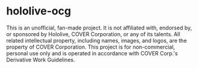 # hololive-ocg

This is an unofficial, fan-made project. It is not affiliated with, endorsed by, or sponsored by Hololive, COVER Corporation, or any of its talents. All related intellectual property, including names, images, and logos, are the property of COVER Corporation. This project is for non-commercial, personal use only and is operated in accordance with COVER Corp.'s Derivative Work Guidelines.